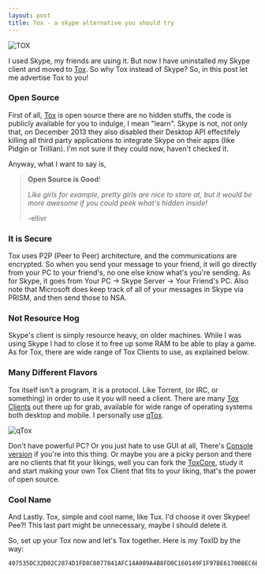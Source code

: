 ```yaml
---
layout: post
title: Tox - a skype alternative you should try
---
```


![TOX](http://i.imgur.com/bsmjSbG.png)

I used Skype, my friends are using it. But now I have uninstalled my Skype client and moved to [Tox](https://tox.chat/). So why Tox instead of Skype? So, in this post let me advertise Tox to you!

### Open Source

First of all, [Tox](https://tox.chat/) is open source there are no hidden stuffs, the code is publicly available for you to indulge, I mean "learn". Skype is not, not only that, on December 2013 they also disabled their Desktop API effectifely killing all third party applications to integrate Skype on their apps (like Pidgin or Trillian). I'm not sure if they could now, haven't checked it. 

Anyway, what I want to say is, 

>**Open Source is Good**! 
>
>*Like girls for example, pretty girls are nice to stare at, but it would be more awesome if you could peek what's hidden inside!*
>
>-ellivr

### It is Secure

Tox uses P2P (Peer to Peer) architecture, and the communications are encrypted. So when you send your message to your friend, it will go directly from your PC to your friend's, no one else know what's you're sending. As for Skype, it goes from Your PC -> Skype Server -> Your Friend's PC. Also note that Microsoft does keep track of all of your messages in Skype via PRISM, and then send those to NSA. 

### Not Resource Hog

Skype's client is simply resource heavy, on older machines. While I was using Skype I had to close it to free up some RAM to be able to play a game. As for Tox, there are wide range of Tox Clients to use, as explained below.

### Many Different Flavors

Tox itself isn't a program, it is a protocol. Like Torrent, (or IRC, or something) in order to use it you will need a client. There are many [Tox Clients](https://wiki.tox.chat/clients) out there up for grab, available for wide range of operating systems both desktop and mobile. I personally use [qTox](https://github.com/tux3/qTox). 

![qTox](https://camo.githubusercontent.com/938b7cc504fad89a411e29e2361b36cde5cb8fa5/68747470733a2f2f692e696d6775722e636f6d2f6877476d44654b2e706e67)

Don't have powerful PC? Or you just hate to use GUI at all, There's [Console version](https://wiki.tox.chat/clients/toxic?s[]=toxic) if you're into this thing. Or maybe you are a picky person and there are no clients that fit your likings, well you can fork the [ToxCore](https://github.com/irungentoo/toxcore), study it and start making your own Tox Client that fits to your liking, that's the power of open source.

### Cool Name
And Lastly. Tox, simple and cool name, like Tux. I'd choose it over Skypee! Pee?! This last part might be unnecessary, maybe I should delete it.

So, set up your Tox now and let's Tox together. Here is my ToxID by the way:

```
407535DC32D02C2874D1FD8C8077841AFC14A009A4B8FD0C160149F1F97BE61700BEC6E86502
```

